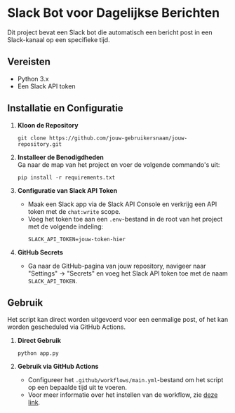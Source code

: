 # Slack Bot voor Dagelijkse Berichten

Dit project bevat een Slack bot die automatisch een bericht post in een Slack-kanaal op een specifieke tijd.

## Vereisten

- Python 3.x
- Een Slack API token

## Installatie en Configuratie

1. **Kloon de Repository**  
   ```
   git clone https://github.com/jouw-gebruikersnaam/jouw-repository.git
   ```

2. **Installeer de Benodigdheden**  
   Ga naar de map van het project en voer de volgende commando's uit:
   ```
   pip install -r requirements.txt
   ```

3. **Configuratie van Slack API Token**
   - Maak een Slack app via de Slack API Console en verkrijg een API token met de `chat:write` scope.
   - Voeg het token toe aan een `.env`-bestand in de root van het project met de volgende indeling:
     ```
     SLACK_API_TOKEN=jouw-token-hier
     ```

4. **GitHub Secrets**
   - Ga naar de GitHub-pagina van jouw repository, navigeer naar "Settings" -> "Secrets" en voeg het Slack API token toe met de naam `SLACK_API_TOKEN`.

## Gebruik

Het script kan direct worden uitgevoerd voor een eenmalige post, of het kan worden gescheduled via GitHub Actions.

1. **Direct Gebruik**  
   ```
   python app.py
   ```

2. **Gebruik via GitHub Actions**  
   - Configureer het `.github/workflows/main.yml`-bestand om het script op een bepaalde tijd uit te voeren.
   - Voor meer informatie over het instellen van de workflow, zie [deze link](#).
